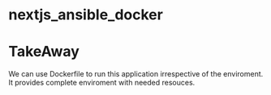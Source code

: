 # nextjs_ansible_docker

# TakeAway

We can use Dockerfile to run this application irrespective of the enviroment.
It provides complete enviroment with needed resouces.